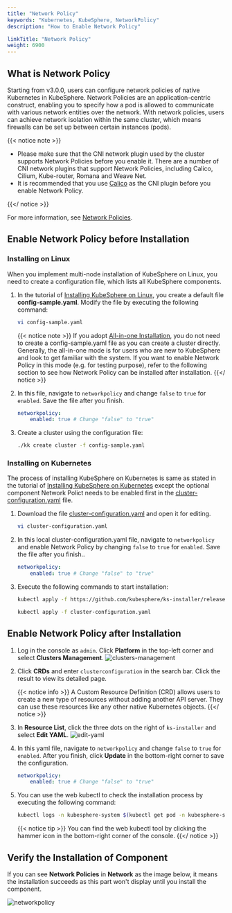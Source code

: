 ```yaml
---
title: "Network Policy"
keywords: "Kubernetes, KubeSphere, NetworkPolicy"
description: "How to Enable Network Policy"

linkTitle: "Network Policy"
weight: 6900
---
```


## What is Network Policy

Starting from v3.0.0, users can configure network policies of native Kubernetes in KubeSphere. Network Policies are an application-centric construct, enabling you to specify how a pod is allowed to communicate with various network entities over the network. With network policies, users can achieve network isolation within the same cluster, which means firewalls can be set up between certain instances (pods).

{{< notice note >}}

- Please make sure that the CNI network plugin used by the cluster supports Network Policies before you enable it. There are a number of CNI network plugins that support Network Policies, including Calico, Cilium, Kube-router, Romana and Weave Net.
- It is recommended that you use [Calico](https://www.projectcalico.org/) as the CNI plugin before you enable Network Policy.

{{</ notice >}}

For more information, see [Network Policies](https://kubernetes.io/docs/concepts/services-networking/network-policies/).

## Enable Network Policy before Installation

### Installing on Linux

When you implement multi-node installation of KubeSphere on Linux, you need to create a configuration file, which lists all KubeSphere components.

1. In the tutorial of [Installing KubeSphere on Linux](../../installing-on-linux/introduction/multioverview/), you create a default file **config-sample.yaml**. Modify the file by executing the following command:

    ```bash
    vi config-sample.yaml
    ```

    {{< notice note >}}
If you adopt [All-in-one Installation](../../quick-start/all-in-one-on-linux/), you do not need to create a config-sample.yaml file as you can create a cluster directly. Generally, the all-in-one mode is for users who are new to KubeSphere and look to get familiar with the system. If you want to enable Network Policy in this mode (e.g. for testing purpose), refer to the following section to see how Network Policy can be installed after installation.
    {{</ notice >}}

2. In this file, navigate to `networkpolicy` and change `false` to `true` for `enabled`. Save the file after you finish.

    ```yaml
    networkpolicy:
        enabled: true # Change "false" to "true"
    ```

3. Create a cluster using the configuration file:

    ```bash
    ./kk create cluster -f config-sample.yaml
    ```

### **Installing on Kubernetes**

The process of installing KubeSphere on Kubernetes is same as stated in the tutorial of [Installing KubeSphere on Kubernetes](../../installing-on-kubernetes/introduction/overview/) except the optional component Network Polict needs to be enabled first in the [cluster-configuration.yaml](https://github.com/kubesphere/ks-installer/releases/download/v3.0.0/cluster-configuration.yaml) file.

1. Download the file [cluster-configuration.yaml](https://github.com/kubesphere/ks-installer/releases/download/v3.0.0/cluster-configuration.yaml) and open it for editing.

    ```bash
    vi cluster-configuration.yaml
    ```

2. In this local cluster-configuration.yaml file, navigate to `networkpolicy` and enable Network Policy by changing `false` to `true` for `enabled`. Save the file after you finish..

    ```yaml
    networkpolicy:
        enabled: true # Change "false" to "true"
    ```

3. Execute the following commands to start installation:

    ```bash
    kubectl apply -f https://github.com/kubesphere/ks-installer/releases/download/v3.0.0/kubesphere-installer.yaml

    kubectl apply -f cluster-configuration.yaml
    ```

## Enable Network Policy after Installation

1. Log in the console as `admin`. Click **Platform** in the top-left corner and select **Clusters Management**.
    ![clusters-management](https://ap3.qingstor.com/kubesphere-website/docs/20200828111130.png)

2. Click **CRDs** and enter `clusterconfiguration` in the search bar. Click the result to view its detailed page.

    {{< notice info >}}
A Custom Resource Definition (CRD) allows users to create a new type of resources without adding another API server. They can use these resources like any other native Kubernetes objects.
    {{</ notice >}}

3. In **Resource List**, click the three dots on the right of `ks-installer` and select **Edit YAML**.
    ![edit-yaml](https://ap3.qingstor.com/kubesphere-website/docs/20200827182002.png)

4. In this yaml file, navigate to `networkpolicy` and change `false` to `true` for `enabled`. After you finish, click **Update** in the bottom-right corner to save the configuration.

    ```yaml
    networkpolicy:
        enabled: true # Change "false" to "true"
    ```

5. You can use the web kubectl to check the installation process by executing the following command:

    ```bash
    kubectl logs -n kubesphere-system $(kubectl get pod -n kubesphere-system -l app=ks-install -o jsonpath='{.items[0].metadata.name}') -f
    ```

    {{< notice tip >}}
You can find the web kubectl tool by clicking the hammer icon in the bottom-right corner of the console.
    {{</ notice >}}

## Verify the Installation of Component

If you can see **Network Policies** in **Network** as the image below, it means the installation succeeds as this part won't display until you install the component.

![networkpolicy](https://ap3.qingstor.com/kubesphere-website/docs/20200831162836.png)